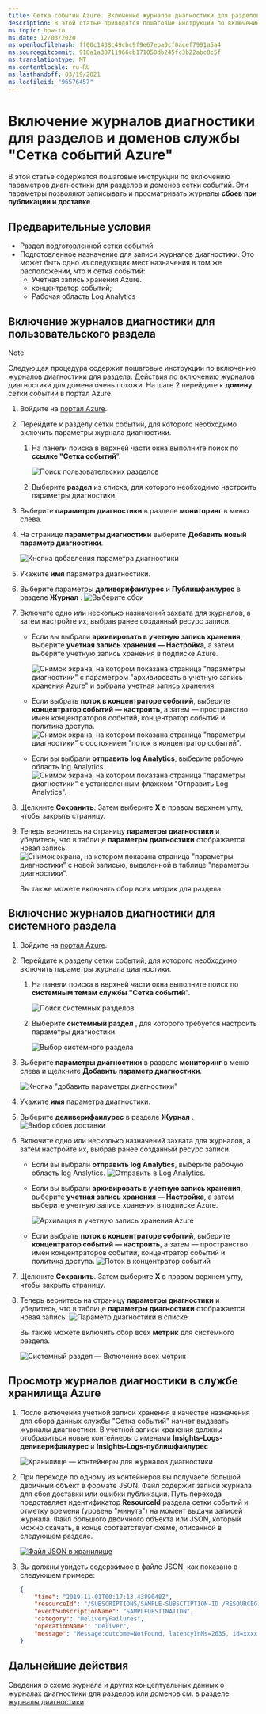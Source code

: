 ```yaml
---
title: Сетка событий Azure. Включение журналов диагностики для разделов или доменов
description: В этой статье приводятся пошаговые инструкции по включению журналов диагностики для службы "Сетка событий Azure".
ms.topic: how-to
ms.date: 12/03/2020
ms.openlocfilehash: ff00c1438c49cbc9f9e67eba0cf0acef7991a5a4
ms.sourcegitcommit: 910a1a38711966cb171050db245fc3b22abc8c5f
ms.translationtype: MT
ms.contentlocale: ru-RU
ms.lasthandoff: 03/19/2021
ms.locfileid: "96576457"
---
```

#  <a name="enable-diagnostic-logs-for-azure-event-grid-topics-or-domains"></a>Включение журналов диагностики для разделов и доменов службы "Сетка событий Azure"
В этой статье содержатся пошаговые инструкции по включению параметров диагностики для разделов и доменов сетки событий.  Эти параметры позволяют записывать и просматривать журналы **сбоев при публикации и доставке** . 

## <a name="prerequisites"></a>Предварительные условия

- Раздел подготовленной сетки событий
- Подготовленное назначение для записи журналов диагностики. Это может быть одно из следующих мест назначения в том же расположении, что и сетка событий:
    - Учетная запись хранения Azure.
    - концентратор событий;
    - Рабочая область Log Analytics

## <a name="enable-diagnostic-logs-for-a-custom-topic"></a>Включение журналов диагностики для пользовательского раздела

> [!NOTE]
> Следующая процедура содержит пошаговые инструкции по включению журналов диагностики для раздела. Действия по включению журналов диагностики для домена очень похожи. На шаге 2 перейдите к **домену** сетки событий в портал Azure.  

1. Войдите на [портал Azure](https://portal.azure.com).
2. Перейдите к разделу сетки событий, для которого необходимо включить параметры журнала диагностики. 
    1. На панели поиска в верхней части окна выполните поиск по **ссылке "Сетка событий**". 
    
        ![Поиск пользовательских разделов](./media/enable-diagnostic-logs-topic/search-custom-topics.png)
    1. Выберите **раздел** из списка, для которого необходимо настроить параметры диагностики. 
1. Выберите **параметры диагностики** в разделе **мониторинг** в меню слева.
1. На странице **параметры диагностики** выберите **Добавить новый параметр диагностики**. 
    
    ![Кнопка добавления параметра диагностики](./media/enable-diagnostic-logs-topic/diagnostic-settings-add.png)
5. Укажите **имя** параметра диагностики. 
6. Выберите параметры **деливерифаилурес** и **Публишфаилурес** в разделе **Журнал** . 
    ![Выберите сбои](./media/enable-diagnostic-logs-topic/log-failures.png)
7. Включите одно или несколько назначений захвата для журналов, а затем настройте их, выбрав ранее созданный ресурс записи. 
    - Если вы выбрали **архивировать в учетную запись хранения**, выберите **учетная запись хранения — Настройка**, а затем выберите учетную запись хранения в подписке Azure. 

        ![Снимок экрана, на котором показана страница "параметры диагностики" с параметром "архивировать в учетную запись хранения Azure" и выбрана учетная запись хранения.](./media/enable-diagnostic-logs-topic/archive-storage.png)
    - Если выбрать **поток в концентраторе событий**, выберите **концентратор событий — настроить**, а затем — пространство имен концентраторов событий, концентратор событий и политика доступа. 
        ![Снимок экрана, на котором показана страница "параметры диагностики" с состоянием "поток в концентратор событий".](./media/enable-diagnostic-logs-topic/archive-event-hub.png)
    - Если вы выбрали **отправить log Analytics**, выберите рабочую область log Analytics.
        ![Снимок экрана, на котором показана страница "параметры диагностики" с установленным флажком "Отправить Log Analytics".](./media/enable-diagnostic-logs-topic/send-log-analytics.png)
8. Щелкните **Сохранить**. Затем выберите **X** в правом верхнем углу, чтобы закрыть страницу. 
9. Теперь вернитесь на страницу **параметры диагностики** и убедитесь, что в таблице **параметры диагностики** отображается новая запись. 
    ![Снимок экрана, на котором показана страница "параметры диагностики" с новой записью, выделенной в таблице "параметры диагностики".](./media/enable-diagnostic-logs-topic/diagnostic-setting-list.png)

     Вы также можете включить сбор всех метрик для раздела. 

## <a name="enable-diagnostic-logs-for-a-system-topic"></a>Включение журналов диагностики для системного раздела

1. Войдите на [портал Azure](https://portal.azure.com).
2. Перейдите к разделу сетки событий, для которого необходимо включить параметры журнала диагностики. 
    1. На панели поиска в верхней части окна выполните поиск по **системным темам службы "Сетка событий**". 
    
        ![Поиск системных разделов](./media/enable-diagnostic-logs-topic/search-system-topics.png)
    1. Выберите **системный раздел** , для которого требуется настроить параметры диагностики. 
    
        ![Выбор системного раздела](./media/enable-diagnostic-logs-topic/select-system-topic.png)
3. Выберите **параметры диагностики** в разделе **мониторинг** в меню слева и щелкните **Добавить параметр диагностики**. 

    ![Кнопка "добавить параметры диагностики"](./media/enable-diagnostic-logs-topic/system-topic-add-diagnostic-settings-button.png)
4. Укажите **имя** параметра диагностики. 
7. Выберите **деливерифаилурес** в разделе **Журнал** . 
    ![Выбор сбоев доставки](./media/enable-diagnostic-logs-topic/system-topic-select-delivery-failures.png)
6. Включите одно или несколько назначений захвата для журналов, а затем настройте их, выбрав ранее созданный ресурс записи. 
    - Если вы выбрали **отправить log Analytics**, выберите рабочую область log Analytics.
        ![Отправить в Log Analytics.](./media/enable-diagnostic-logs-topic/system-topic-select-log-workspace.png) 
    - Если вы выбрали **архивировать в учетную запись хранения**, выберите **учетная запись хранения — Настройка**, а затем выберите учетную запись хранения в подписке Azure. 

        ![Архивация в учетную запись хранения Azure](./media/enable-diagnostic-logs-topic/system-topic-select-storage-account.png)
    - Если выбрать **поток в концентраторе событий**, выберите **концентратор событий — настроить**, а затем — пространство имен концентраторов событий, концентратор событий и политика доступа. 
        ![Поток в концентратор событий](./media/enable-diagnostic-logs-topic/system-topic-select-event-hub.png)
8. Щелкните **Сохранить**. Затем выберите **X** в правом верхнем углу, чтобы закрыть страницу. 
9. Теперь вернитесь на страницу **параметры диагностики** и убедитесь, что в таблице **параметры диагностики** отображается новая запись. 
    ![Параметр диагностики в списке](./media/enable-diagnostic-logs-topic/system-topic-diagnostic-settings-targets.png)

     Вы также можете включить сбор всех **метрик** для системного раздела.

    ![Системный раздел — Включение всех метрик](./media/enable-diagnostic-logs-topic/system-topics-metrics.png)

## <a name="view-diagnostic-logs-in-azure-storage"></a>Просмотр журналов диагностики в службе хранилища Azure 

1. После включения учетной записи хранения в качестве назначения для сбора данных службы "Сетка событий" начнет выдавать журналы диагностики. В учетной записи хранения должны отобразиться новые контейнеры с именами **Insights-Logs-деливерифаилурес** и **Insights-Logs-публишфаилурес** . 

    ![Хранилище — контейнеры для журналов диагностики](./media/enable-diagnostic-logs-topic/storage-containers.png)
2. При переходе по одному из контейнеров вы получаете большой двоичный объект в формате JSON. Файл содержит записи журнала для сбоя доставки или ошибки публикации. Путь перехода представляет идентификатор **ResourceId** раздела сетки событий и отметку времени (уровень "минута") на момент выдачи записей журнала. Файл большого двоичного объекта или JSON, который можно скачать, в конце соответствует схеме, описанной в следующем разделе. 

    [![Файл JSON в хранилище ](./media/enable-diagnostic-logs-topic/select-json.png)](./media/enable-diagnostic-logs-topic/select-json.png)
3. Вы должны увидеть содержимое в файле JSON, как показано в следующем примере: 

    ```json
    {
        "time": "2019-11-01T00:17:13.4389048Z",
        "resourceId": "/SUBSCRIPTIONS/SAMPLE-SUBSCTIPTION-ID /RESOURCEGROUPS/SAMPLE-RESOURCEGROUP-NAME/PROVIDERS/MICROSOFT.EVENTGRID/TOPICS/SAMPLE-TOPIC-NAME ",
        "eventSubscriptionName": "SAMPLEDESTINATION",
        "category": "DeliveryFailures",
        "operationName": "Deliver",
        "message": "Message:outcome=NotFound, latencyInMs=2635, id=xxxxxxxx-xxxx-xxxx-xxxx-xxxxxxxxxxxxx, systemId=xxxxxxx-xxxx-xxxx-xxxx-xxxxxxxxxxxx, state=FilteredFailingDelivery, deliveryTime=11/1/2019 12:17:10 AM, deliveryCount=0, probationCount=0, deliverySchema=EventGridEvent, eventSubscriptionDeliverySchema=EventGridEvent, fields=InputEvent, EventSubscriptionId, DeliveryTime, State, Id, DeliverySchema, LastDeliveryAttemptTime, SystemId, fieldCount=, requestExpiration=1/1/0001 12:00:00 AM, delivered=False publishTime=11/1/2019 12:17:10 AM, eventTime=11/1/2019 12:17:09 AM, eventType=Type, deliveryTime=11/1/2019 12:17:10 AM, filteringState=FilteredWithRpc, inputSchema=EventGridEvent, publisher=DIAGNOSTICLOGSTEST-EASTUS.EASTUS-1.EVENTGRID.AZURE.NET, size=363, fields=Id, PublishTime, SerializedBody, EventType, Topic, Subject, FilteringHashCode, SystemId, Publisher, FilteringTopic, TopicCategory, DataVersion, MetadataVersion, InputSchema, EventTime, fieldCount=15, url=sb://diagnosticlogstesting-eastus.servicebus.windows.net/, deliveryResponse=NotFound: The messaging entity 'sb://diagnosticlogstesting-eastus.servicebus.windows.net/eh-diagnosticlogstest' could not be found. TrackingId:c98c5af6-11f0-400b-8f56-c605662fb849_G14, SystemTracker:diagnosticlogstesting-eastus.servicebus.windows.net:eh-diagnosticlogstest, Timestamp:2019-11-01T00:17:13, referenceId: ac141738a9a54451b12b4cc31a10dedc_G14:"
    }
    ```
## <a name="next-steps"></a>Дальнейшие действия
Сведения о схеме журнала и других концептуальных данных о журналах диагностики для разделов или доменов см. в разделе [журналы диагностики](diagnostic-logs.md).
